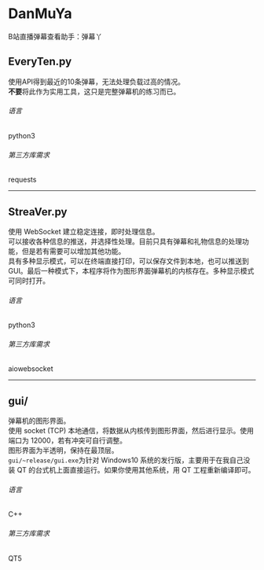 # DanMuYa
B站直播弹幕查看助手：弹幕丫  

## EveryTen.py
使用API得到最近的10条弹幕，无法处理负载过高的情况。  
**不要**将此作为实用工具，这只是完整弹幕机的练习而已。  
###### 语言
python3  
###### 第三方库需求
requests

---

## StreaVer.py
使用 WebSocket 建立稳定连接，即时处理信息。  
可以接收各种信息的推送，并选择性处理。目前只具有弹幕和礼物信息的处理功能，但是若有需要可以增加其他功能。  
具有多种显示模式，可以在终端直接打印，可以保存文件到本地，也可以推送到 GUI。最后一种模式下，本程序将作为图形界面弹幕机的内核存在。多种显示模式可同时打开。  
###### 语言
python3  
###### 第三方库需求
aiowebsocket

---

## gui/
弹幕机的图形界面。  
使用 socket (TCP) 本地通信，将数据从内核传到图形界面，然后进行显示。使用端口为 12000，若有冲突可自行调整。  
图形界面为半透明，保持在最顶层。  
`gui/~release/gui.exe`为针对 Windows10 系统的发行版，主要用于在我自己没装 QT 的台式机上面直接运行。如果你使用其他系统，用 QT 工程重新编译即可。
###### 语言
C++  
###### 第三方库需求
QT5
